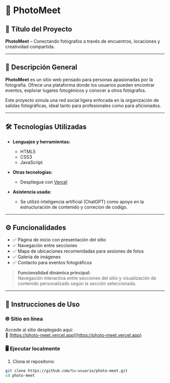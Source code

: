 # 📸 PhotoMeet

## 🧾 Título del Proyecto

**PhotoMeet** – Conectando fotógrafos a través de encuentros, locaciones y creatividad compartida.

---

## 📖 Descripción General

**PhotoMeet** es un sitio web pensado para personas apasionadas por la fotografía. Ofrece una plataforma donde los usuarios pueden encontrar eventos, explorar lugares fotogénicos y conocer a otros fotógrafos.

Este proyecto simula una red social ligera enfocada en la organización de salidas fotográficas, ideal tanto para profesionales como para aficionados.

---

## 🛠️ Tecnologías Utilizadas

- **Lenguajes y herramientas:**
  - HTML5
  - CSS3
  - JavaScript

- **Otras tecnologías:**
  - Despliegue con [Vercel](https://vercel.com)

- **Asistencia usada:**
  - Se utilizó inteligencia artificial (ChatGPT) como apoyo en la estructuración de contenido y correcion de codigo.

---

## ⚙️ Funcionalidades

- ✅ Página de inicio con presentación del sitio
- ✅ Navegación entre secciones
- ✅ Mapa de ubicaciones recomendadas para sesiones de fotos
- ✅ Galería de imágenes
- ✅ Contacto para eventos fotográficos

> **Funcionalidad dinámica principal:**  
  Navegación interactiva entre secciones del sitio y visualización de contenido personalizado según la sección seleccionada.

---

## 🚀 Instrucciones de Uso

### 🌐 Sitio en línea

Accede al sitio desplegado aquí:  
🔗 [https://photo-meet.vercel.app](https://photo-meet.vercel.app)

### 🖥️ Ejecutar localmente

1. Clona el repositorio:

```bash
git clone https://github.com/tu-usuario/photo-meet.git
cd photo-meet



